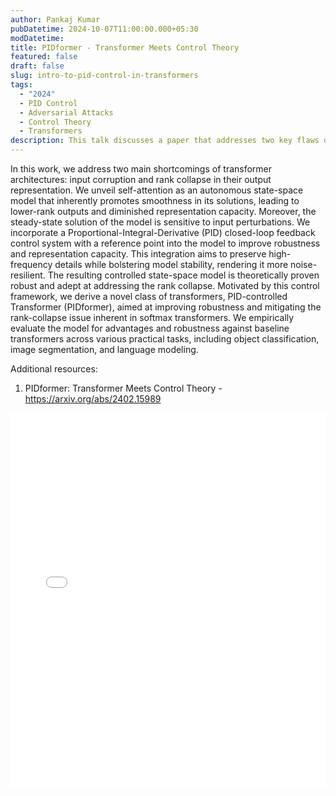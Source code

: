 ```yaml
---
author: Pankaj Kumar
pubDatetime: 2024-10-07T11:00:00.000+05:30
modDatetime: 
title: PIDformer - Transformer Meets Control Theory
featured: false
draft: false
slug: intro-to-pid-control-in-transformers
tags:
  - "2024"
  - PID Control
  - Adversarial Attacks
  - Control Theory
  - Transformers
description: This talk discusses a paper that addresses two key flaws of Transformer architectures - input corruption and rank collapse in output representation, by framing self-attention as a state-space model and revealing its tendency towards lower-rank outputs and sensitivity to input perturbations and introducing a Proportional-Integral-Derivative (PID) feedback control system to enhance robustness and representation capacity.
---
```


In this work, we address two main shortcomings of transformer architectures: input corruption and rank collapse in their output representation. We unveil self-attention as an autonomous state-space model that inherently promotes smoothness in its solutions, leading to lower-rank outputs and diminished representation capacity. Moreover, the steady-state solution of the model is sensitive to input perturbations. We incorporate a Proportional-Integral-Derivative (PID) closed-loop feedback control system with a reference point into the model to improve robustness and representation capacity. This integration aims to preserve high-frequency details while bolstering model stability, rendering it more noise-resilient. The resulting controlled state-space model is theoretically proven robust and adept at addressing the rank collapse. Motivated by this control framework, we derive a novel class of transformers, PID-controlled Transformer (PIDformer), aimed at improving robustness and mitigating the rank-collapse issue inherent in softmax transformers. We empirically evaluate the model for advantages and robustness against baseline transformers across various practical tasks, including object classification, image segmentation, and language modeling.

Additional resources:
1. PIDformer: Transformer Meets Control Theory - https://arxiv.org/abs/2402.15989

<embed src="/labtalks/assets/slides/2024-10-07--Pankaj--PIDformers.pdf" type="application/pdf" width="100%" height="600px">
